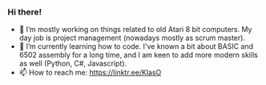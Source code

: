 ### Hi there! 

- 🔭 I’m mostly working on things related to old Atari 8 bit computers. My day job is project management (nowadays mostly as scrum master).
- 🌱 I’m currently learning how to code. I've known a bit about BASIC and 6502 assembly for a long time, and I am keen to add more modern skills as well (Python, C#, Javascript).
- 📫 How to reach me: https://linktr.ee/KlasO